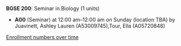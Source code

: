 **BGSE 200**: Seminar in Biology (1 units)

- **A00** (Seminar) at 12:00 am–12:00 am on Sunday (location TBA) by Juavinett, Ashley Lauren (A53009745),Tour, Ella (A05720848)

[Enrollment numbers over time](./BGSE200.tsv)
